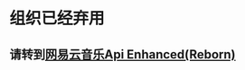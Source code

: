 # 组织已经弃用
## 请转到[网易云音乐Api Enhanced(Reborn)](https://github.com/neteasecloudmusicapienhanced/api-enhanced)
